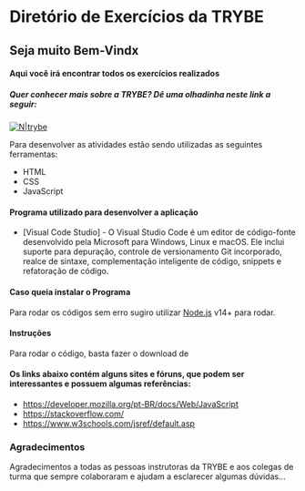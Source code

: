 # Diretório de Exercícios da TRYBE 
## Seja muito Bem-Vindx 
#### Aqui você irá encontrar todos os exercícios realizados 
##### Quer conhecer mais sobre a TRYBE? Dê uma olhadinha neste link a seguir:
[![N|trybe](https://uploads-ssl.webflow.com/5fba98ad987231cf0efa3d58/5fba9c9a93a2e77624258d49_Logo.svg)](https://www.betrybe.com/)

Para desenvolver as atividades estão sendo utilizadas as seguintes ferramentas:
- HTML
- CSS
- JavaScript

#### Programa utilizado para desenvolver a aplicação 
- [Visual Code Studio] - O Visual Studio Code é um editor de código-fonte desenvolvido pela Microsoft para Windows, Linux e macOS. Ele inclui suporte para depuração, controle de versionamento Git incorporado, realce de sintaxe, complementação inteligente de código, snippets e refatoração de código.

#### Caso queia instalar o Programa
Para rodar os códigos sem erro sugiro utilizar [Node.js](https://nodejs.org/) v14+ para rodar.
#### Instruções
Para rodar o código, basta fazer o download de 

#### Os links abaixo contém alguns sites e fóruns, que podem ser interessantes e possuem algumas referências:
- https://developer.mozilla.org/pt-BR/docs/Web/JavaScript
- https://stackoverflow.com/
- https://www.w3schools.com/jsref/default.asp

### Agradecimentos
Agradecimentos a todas as pessoas instrutoras da TRYBE e aos colegas de turma que sempre colaboraram e ajudam a esclarecer algumas dúvidas...
